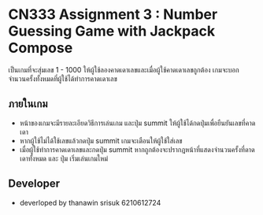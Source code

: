 # CN333 Assignment 3 : Number Guessing Game with Jackpack Compose
เป็นเกมที่จะสุ่มเลข 1 - 1000 ให้ผู้ใช้ลองคาดเดาเลขและเมื่อผู้ใช้คาดเดาเลขถูกต้อง เกมจะบอกจำนวนครั้งทั้งหมดที่ผู้ใช้ได้ทำการคาดเดาเลข

## ภายในเกม
- หน้าของเกมจะมีรายละเอียดวิธีการเล่นเกม และปุ่ม summit ให้ผู้ใช้ได้กดปุ่มเพื่อยืนยันเลขที่คาดเดา 
- หากผู้ใช้ไม่ได้ใช้เลขแล้วกดปุ่ม summit เกมจะเตือนให้ผู้ใช้ใส่เลข
- เมื่อผู้ใช้ทำการคาดเดาเลขและกดปุ่ม summit หากถูกต้องจะปรากฎหน้าที่แสดงจำนวนครั้งที่ดาดเดาทั้งหมด และ ปุ่ม เริ่มเล่นเกมใหม่


## Developer
- deverloped by thanawin srisuk 6210612724
